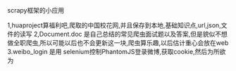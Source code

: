 
scrapy框架的小应用


1,huaproject算福利吧,爬取的中国校花网,并且保存到本地,基础知识点,url,json,文件的读写
2,Document.doc 是自己总结的常见爬虫面试题以及答案,但是貌似不想做全职爬虫,所以可能以后也不会更新这一块,爬虫算乐趣,以后估计重心会放在web
3.weibo_login 是用 selenium控制PhantomJS登录微博,获取cookie,然后为所欲为
